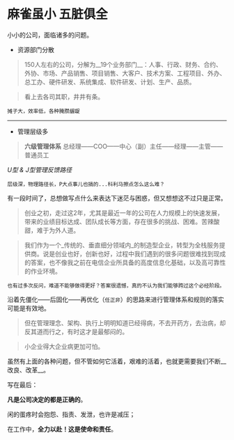 麻雀虽小 五脏俱全
===

小小的公司，面临诸多的问题。

* 资源部门分散

    
>150人左右的公司，分解为__19个业务部门__：人事、行政、财务、合约、外协、市场、产品销售、项目销售、大客户、技术方案、工程项目、外办、总工办、硬件研发、系统集成、软件研发、计划、生产、品质。

>看上去各司其职，井井有条。

    摊子大，效率低，各种腌臜龌龊
*** 
* 管理层级多
  
> __六级管理体系__
总经理——COO——中心（副）主任——经理——主管——普通员工
 
_U型 & J型管理反馈路径_

    层级深，物理路径长，P大点事儿也搞的...科利马擦点怎么这么难？

有一段时间了，总想做写点什么来表达下迷茫与困惑，但又想想这不过只是正常。

> 创业之初，走过这2年，尤其是最近一年的公司在人力规模上的快速发展，带来的业绩目标达成、团队成长等方面，存在很多的挑战、困难。苦辣酸甜，难于为外人道。

> 我们作为一个_传统的、垂直细分领域内_的制造型企业，转型为全栈服务提供商。说是创业也好，创新也好，过程中我们遇到的很多问题很难找到现成的答案，也不像我之前在电信企业所具备的高度信息化基础，以及高可靠性的作业环境。

    也有过多次反问，难道不能够做得更好？答案很遗憾，真的不认为我们能够跨过这个必经阶段。

沿着先僵化——后固化——再优化（`任正非`）的思路来进行管理体系和规则的落实可能是有效地。

> 但在管理理念、架构、执行上明明知道已经得病，不去开药方，去治病，却反其道而行之，有时这才是最郁闷的。

> 小企业得大企业病更加可怕。

虽然有上面的各种问题，但不管如何它活着，艰难的活着，也就更需要我们不断__改良、改革__。

写在最后：

__凡是公司决定的都是正确的__。

闲的蛋疼时会抱怨、指责、发泄，也许是减压；

在工作中，__全力以赴！这是使命和责任__。